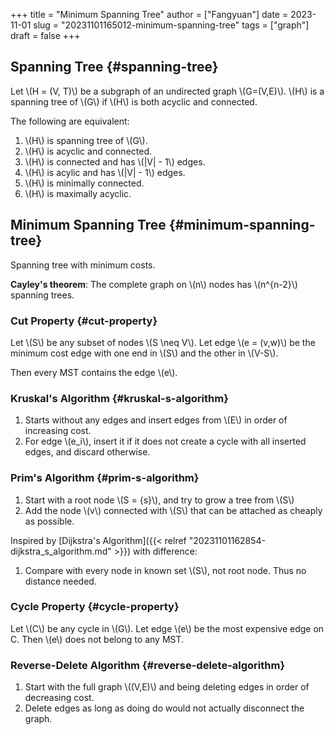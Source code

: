 +++
title = "Minimum Spanning Tree"
author = ["Fangyuan"]
date = 2023-11-01
slug = "20231101165012-minimum-spanning-tree"
tags = ["graph"]
draft = false
+++

## Spanning Tree {#spanning-tree}

Let \\(H = (V, T)\\) be a subgraph of an <span class="underline">undirected</span> graph \\(G=(V,E)\\). \\(H\\) is a spanning tree of \\(G\\) if \\(H\\) is both acyclic and <span class="underline">connected</span>.

The following are equivalent:

1.  \\(H\\) is spanning tree of \\(G\\).
2.  \\(H\\) is acyclic and connected.
3.  \\(H\\) is connected and has \\(|V| - 1\\) edges.
4.  \\(H\\) is acylic and has \\(|V| - 1\\) edges.
5.  \\(H\\) is minimally connected.
6.  \\(H\\) is maximally acyclic.


## Minimum Spanning Tree {#minimum-spanning-tree}

Spanning tree with minimum costs.

**Cayley's theorem**: The complete graph on \\(n\\) nodes has \\(n^{n-2}\\) spanning trees.


### Cut Property {#cut-property}

Let \\(S\\) be any subset of nodes \\(S \neq V\\).
Let edge \\(e = (v,w)\\) be the minimum cost edge with one end in \\(S\\) and the other in \\(V-S\\).

Then every MST contains the edge \\(e\\).


### Kruskal's Algorithm {#kruskal-s-algorithm}

1.  Starts without any edges and insert edges from \\(E\\) in order of increasing cost.
2.  For edge \\(e\_i\\), insert it if it does not create a cycle with all inserted edges, and discard otherwise.


### Prim's Algorithm {#prim-s-algorithm}

1.  Start with a root node \\(S = {s}\\), and try to grow a tree from \\(S\\)
2.  Add the node \\(v\\) connected with \\(S\\) that can be attached as cheaply as possible.

Inspired by [Dijkstra's Algorithm]({{< relref "20231101162854-dijkstra_s_algorithm.md" >}}) with difference:

1.  Compare with every node in known set \\(S\\), not root node. Thus no distance needed.


### Cycle Property {#cycle-property}

Let \\(C\\) be any cycle in \\(G\\).
Let edge \\(e\\) be the most expensive edge on C. Then \\(e\\) does not belong to any MST.


### Reverse-Delete Algorithm {#reverse-delete-algorithm}

1.  Start with the full graph \\((V,E)\\) and being deleting edges in order of decreasing cost.
2.  Delete edges as long as doing do would not actually disconnect the graph.
